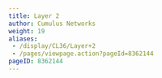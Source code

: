 ```yaml
---
title: Layer 2
author: Cumulus Networks
weight: 19
aliases:
 - /display/CL36/Layer+2
 - /pages/viewpage.action?pageId=8362144
pageID: 8362144
---
```


